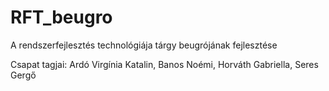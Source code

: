 # RFT_beugro
A rendszerfejlesztés technológiája  tárgy beugrójának fejlesztése

Csapat tagjai: Ardó Virgínia Katalin, Banos Noémi, Horváth Gabriella, Seres Gergő
